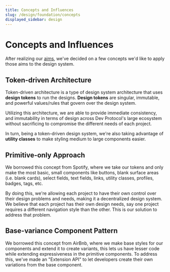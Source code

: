 ```yaml
---
title: Concepts and Influences
slug: /design/foundation/concepts
displayed_sidebar: design
---
```

# Concepts and Influences
After realizing our [aims](../introduction.md#aims), we've decided on a few concepts we'd like to apply those aims to the design system.

## Token-driven Architecture
Token-driven architecture is a type of design system architecture that uses **design tokens** to run the designs. **Design tokens** are singular, immutable, and powerful values/rules that govern over the design system.

Utilizing this architecture, we are able to provide immediate consistency, and immutability in terms of design across Dev Protocol's large ecosystem without sacrificing to compromise the different needs of each project.

In turn, being a token-driven design system, we're also taking advantage of **utility classes** to make styling medium to large components easier.

## Primitive-only Approach
We borrowed this concept from Spotify, where we take our tokens and only make the most basic, small components like buttons, blank surface areas (i.e. blank cards), select fields, text fields, links, utility classes, profiles, badges, tags, etc.

By doing this, we're allowing each project to have their own control over their design problems and needs, making it a decentralized design system. We believe that each project has their own design needs, say one project requires a different navigation style than the other. This is our solution to address that problem.

## Base-variance Component Pattern
We borrowed this concept from AirBnb, where we make base styles for our components and extend it to create variants, this lets us have lesser code while extending expressiveness in the primitive components. To address this, we've made an "Extension API" to let developers create their own variations from the base component.